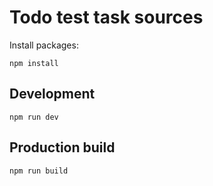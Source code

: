 # Todo test task sources

Install packages:

```npm install```

## Development

```npm run dev```

## Production build

```npm run build```
